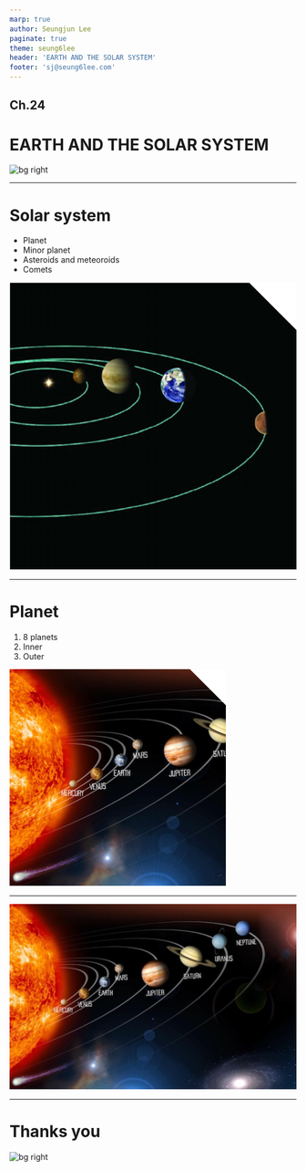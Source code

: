 ```yaml
---
marp: true
author: Seungjun Lee
paginate: true
theme: seung6lee
header: 'EARTH AND THE SOLAR SYSTEM'
footer: 'sj@seung6lee.com'
---
```


<!--
_class: slide-first
_paginate: skip
_header: ''
-->
## Ch.24
# EARTH AND THE SOLAR SYSTEM
![bg right](https://singlecolorimage.com/get/30475E/450x600)

---

<!-- class: slide-main -->
# Solar system
- Planet
- Minor planet
- Asteroids and meteoroids
- Comets

![bg right w:500 drop-shadow](assets/img1.png)

---

# Planet
1) 8 planets
2) Inner
3) Outer

![bg right w:500 drop-shadow](assets/img2.png)

---

![bg h:500 drop-shadow](assets/img3.jpg)

---

<!--
_class: slide-end
_header: ''
_paginate: skip
-->
# Thanks you
![bg right](https://singlecolorimage.com/get/30475E/450x600)